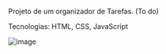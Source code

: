 Projeto de um organizador de Tarefas. (To do) 

Tecnologias: HTML, CSS, JavaScript

![image](https://user-images.githubusercontent.com/102860659/190023347-687fec60-4000-4ed1-867a-7928a40df2ce.png)
